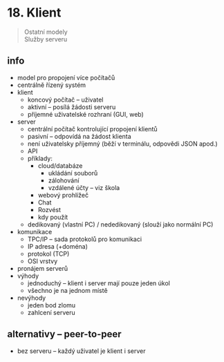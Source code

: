 # 18. Klient

> Ostatní modely \
> Služby serveru

## info

- model pro propojení více počítačů
- centrálně řízený systém
- klient
  - koncový počítač – uživatel
  - aktivní – posílá žádosti serveru
  - příjemné uživatelské rozhraní (GUI, web)
- server
  - centrální počítač kontrolující propojení klientů
  - pasivní – odpovídá na žádost klienta
  - není uživatelsky příjemný (běží v terminálu, odpovědi JSON apod.)
  - API
  - příklady:
    - cloud/databáze
      - ukládání souborů
      - zálohování
      - vzdálené účty – viz škola
    - webový prohlížeč
    - Chat
    - Rozvést
    - kdy použít
  - dedikovaný (vlastní PC) / nededikovaný (slouží jako normální PC)
- komunikace
  - TPC/IP – sada protokolů pro komunikaci
  - IP adresa (+doména)
  - protokol (TCP)
  - OSI vrstvy
- pronájem serverů
- výhody
  - jednoduchý – klient i server mají pouze jeden úkol
  - všechno je na jednom místě
- nevýhody
  - jeden bod zlomu
  - zahlcení serveru

## alternativy – peer-to-peer

- bez serveru – každý uživatel je klient i server
